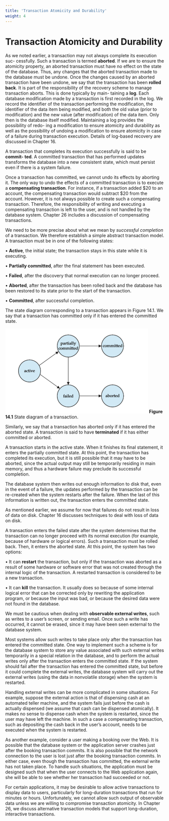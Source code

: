 ```yaml
---
title: 'Transaction Atomicity and Durability'
weight: 4
---
```


# Transaction Atomicity and Durability

As we noted earlier, a transaction may not always complete its execution suc- cessfully. Such a transaction is termed **aborted**. If we are to ensure the atomicity property, an aborted transaction must have no effect on the state of the database. Thus, any changes that the aborted transaction made to the database must be undone. Once the changes caused by an aborted transaction have been undone, we say that the transaction has been **rolled back**. It is part of the responsibility of the recovery scheme to manage transaction aborts. This is done typically by main- taining a **log**. Each database modification made by a transaction is first recorded in the log. We record the identifier of the transaction performing the modification, the identifier of the data item being modified, and both the old value (prior to modification) and the new value (after modification) of the data item. Only then is the database itself modified. Maintaining a log provides the possibility of redo- ing a modification to ensure atomicity and durability as well as the possibility of undoing a modification to ensure atomicity in case of a failure during transaction execution. Details of log-based recovery are discussed in Chapter 16.

A transaction that completes its execution successfully is said to be **commit- ted**. A committed transaction that has performed updates transforms the database into a new consistent state, which must persist even if there is a system failure.

Once a transaction has committed, we cannot undo its effects by aborting it. The only way to undo the effects of a committed transaction is to execute a **compensating transaction**. For instance, if a transaction added $20 to an account, the compensating transaction would subtract $20 from the account. However, it is not always possible to create such a compensating transaction. Therefore, the responsibility of writing and executing a compensating transaction is left to the user, and is not handled by the database system. Chapter 26 includes a discussion of compensating transactions.

We need to be more precise about what we mean by _successful completion_ of a transaction. We therefore establish a simple abstract transaction model. A transaction must be in one of the following states:

• **Active**, the initial state; the transaction stays in this state while it is executing.

• **Partially committed**, after the final statement has been executed.

• **Failed**, after the discovery that normal execution can no longer proceed.

• **Aborted**, after the transaction has been rolled back and the database has been restored to its state prior to the start of the transaction.

• **Committed**, after successful completion.

The state diagram corresponding to a transaction appears in Figure 14.1. We say that a transaction has committed only if it has entered the committed state.  



![](1.png)
**Figure 14.1** State diagram of a transaction.

Similarly, we say that a transaction has aborted only if it has entered the aborted state. A transaction is said to have **terminated** if it has either committed or aborted.

A transaction starts in the active state. When it finishes its final statement, it enters the partially committed state. At this point, the transaction has completed its execution, but it is still possible that it may have to be aborted, since the actual output may still be temporarily residing in main memory, and thus a hardware failure may preclude its successful completion.

The database system then writes out enough information to disk that, even in the event of a failure, the updates performed by the transaction can be re-created when the system restarts after the failure. When the last of this information is written out, the transaction enters the committed state.

As mentioned earlier, we assume for now that failures do not result in loss of data on disk. Chapter 16 discusses techniques to deal with loss of data on disk.

A transaction enters the failed state after the system determines that the transaction can no longer proceed with its normal execution (for example, because of hardware or logical errors). Such a transaction must be rolled back. Then, it enters the aborted state. At this point, the system has two options:

• It can **restart** the transaction, but only if the transaction was aborted as a result of some hardware or software error that was not created through the internal logic of the transaction. A restarted transaction is considered to be a new transaction.

• It can **kill** the transaction. It usually does so because of some internal logical error that can be corrected only by rewriting the application program, or because the input was bad, or because the desired data were not found in the database.

We must be cautious when dealing with **observable external writes**, such as writes to a user’s screen, or sending email. Once such a write has occurred, it cannot be erased, since it may have been seen external to the database system.  


Most systems allow such writes to take place only after the transaction has entered the committed state. One way to implement such a scheme is for the database system to store any value associated with such external writes temporarily in a special relation in the database, and to perform the actual writes only after the transaction enters the committed state. If the system should fail after the transaction has entered the committed state, but before it could complete the external writes, the database system will carry out the external writes (using the data in nonvolatile storage) when the system is restarted.

Handling external writes can be more complicated in some situations. For example, suppose the external action is that of dispensing cash at an automated teller machine, and the system fails just before the cash is actually dispensed (we assume that cash can be dispensed atomically). It makes no sense to dispense cash when the system is restarted, since the user may have left the machine. In such a case a compensating transaction, such as depositing the cash back in the user’s account, needs to be executed when the system is restarted.

As another example, consider a user making a booking over the Web. It is possible that the database system or the application server crashes just after the booking transaction commits. It is also possible that the network connection to the user is lost just after the booking transaction commits. In either case, even though the transaction has committed, the external write has not taken place. To handle such situations, the application must be designed such that when the user connects to the Web application again, she will be able to see whether her transaction had succeeded or not.

For certain applications, it may be desirable to allow active transactions to display data to users, particularly for long-duration transactions that run for minutes or hours. Unfortunately, we cannot allow such output of observable data unless we are willing to compromise transaction atomicity. In Chapter 26, we discuss alternative transaction models that support long-duration, interactive transactions.